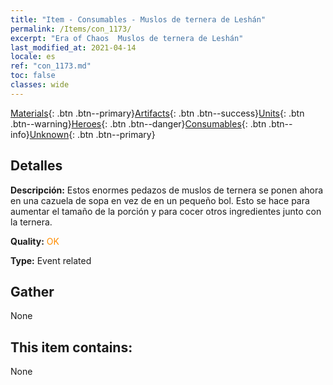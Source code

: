 ```yaml
---
title: "Item - Consumables - Muslos de ternera de Leshán"
permalink: /Items/con_1173/
excerpt: "Era of Chaos  Muslos de ternera de Leshán"
last_modified_at: 2021-04-14
locale: es
ref: "con_1173.md"
toc: false
classes: wide
---
```

 [Materials](/es/Items/){: .btn .btn--primary}[Artifacts](/es/Items/Artifacts/){: .btn .btn--success}[Units](/es/Items/Units/){: .btn .btn--warning}[Heroes](/es/Items/Heroes/){: .btn .btn--danger}[Consumables](/es/Items/Consumables/){: .btn .btn--info}[Unknown](/es/Items/Unknown/){: .btn .btn--primary}

## Detalles
 **Descripción:** Estos enormes pedazos de muslos de ternera se ponen ahora en una cazuela de sopa en vez de en un pequeño bol. Esto se hace para aumentar el tamaño de la porción y para cocer otros ingredientes junto con la ternera.

 **Quality:** <span style="color: #FF8C00">OK</span>

 **Type:** Event related

## Gather

  None

## This item contains:

  None

